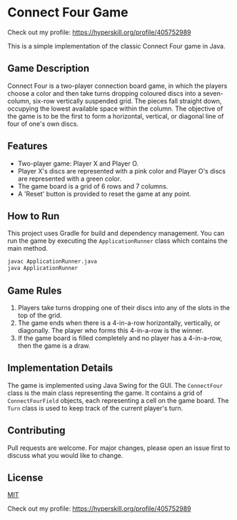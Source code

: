 # Connect Four Game
Check out my profile: https://hyperskill.org/profile/405752989

This is a simple implementation of the classic Connect Four game in Java.

## Game Description

Connect Four is a two-player connection board game, in which the players choose a color and then take turns dropping coloured discs into a seven-column, six-row vertically suspended grid. The pieces fall straight down, occupying the lowest available space within the column. The objective of the game is to be the first to form a horizontal, vertical, or diagonal line of four of one's own discs.

## Features

- Two-player game: Player X and Player O.
- Player X's discs are represented with a pink color and Player O's discs are represented with a green color.
- The game board is a grid of 6 rows and 7 columns.
- A 'Reset' button is provided to reset the game at any point.

## How to Run

This project uses Gradle for build and dependency management. You can run the game by executing the `ApplicationRunner` class which contains the main method.

```bash
javac ApplicationRunner.java
java ApplicationRunner
```

## Game Rules

1. Players take turns dropping one of their discs into any of the slots in the top of the grid.
2. The game ends when there is a 4-in-a-row horizontally, vertically, or diagonally. The player who forms this 4-in-a-row is the winner.
3. If the game board is filled completely and no player has a 4-in-a-row, then the game is a draw.

## Implementation Details

The game is implemented using Java Swing for the GUI. The `ConnectFour` class is the main class representing the game. It contains a grid of `ConnectFourField` objects, each representing a cell on the game board. The `Turn` class is used to keep track of the current player's turn.

## Contributing

Pull requests are welcome. For major changes, please open an issue first to discuss what you would like to change.

## License

[MIT](https://choosealicense.com/licenses/mit/)

Check out my profile: https://hyperskill.org/profile/405752989
